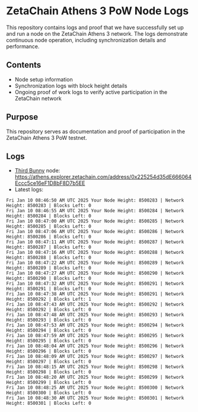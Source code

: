 # ZetaChain Athens 3 PoW Node Logs
This repository contains logs and proof that we have successfully set up and run a node on the ZetaChain Athens 3 network. The logs demonstrate continuous node operation, including synchronization details and performance.

## Contents
- Node setup information
- Synchronization logs with block height details
- Ongoing proof of work logs to verify active participation in the ZetaChain network

## Purpose
This repository serves as documentation and proof of participation in the ZetaChain Athens 3 PoW testnet.

## Logs

- [Third Bunny](https://thirdbunny.xyz/) node: https://athens.explorer.zetachain.com/address/0x225254d35dE666064Eccc5ce16eF1D8bF8D7b5EE
- Latest logs:
```
Fri Jan 10 08:46:50 AM UTC 2025 Your Node Height: 8500283 | Network Height: 8500283 | Blocks Left: 0
Fri Jan 10 08:46:55 AM UTC 2025 Your Node Height: 8500284 | Network Height: 8500284 | Blocks Left: 0
Fri Jan 10 08:47:00 AM UTC 2025 Your Node Height: 8500285 | Network Height: 8500285 | Blocks Left: 0
Fri Jan 10 08:47:06 AM UTC 2025 Your Node Height: 8500286 | Network Height: 8500286 | Blocks Left: 0
Fri Jan 10 08:47:11 AM UTC 2025 Your Node Height: 8500287 | Network Height: 8500287 | Blocks Left: 0
Fri Jan 10 08:47:16 AM UTC 2025 Your Node Height: 8500288 | Network Height: 8500288 | Blocks Left: 0
Fri Jan 10 08:47:22 AM UTC 2025 Your Node Height: 8500289 | Network Height: 8500289 | Blocks Left: 0
Fri Jan 10 08:47:27 AM UTC 2025 Your Node Height: 8500290 | Network Height: 8500290 | Blocks Left: 0
Fri Jan 10 08:47:32 AM UTC 2025 Your Node Height: 8500291 | Network Height: 8500291 | Blocks Left: 0
Fri Jan 10 08:47:38 AM UTC 2025 Your Node Height: 8500291 | Network Height: 8500292 | Blocks Left: 1
Fri Jan 10 08:47:43 AM UTC 2025 Your Node Height: 8500292 | Network Height: 8500292 | Blocks Left: 0
Fri Jan 10 08:47:48 AM UTC 2025 Your Node Height: 8500293 | Network Height: 8500293 | Blocks Left: 0
Fri Jan 10 08:47:53 AM UTC 2025 Your Node Height: 8500294 | Network Height: 8500294 | Blocks Left: 0
Fri Jan 10 08:47:59 AM UTC 2025 Your Node Height: 8500295 | Network Height: 8500295 | Blocks Left: 0
Fri Jan 10 08:48:04 AM UTC 2025 Your Node Height: 8500296 | Network Height: 8500296 | Blocks Left: 0
Fri Jan 10 08:48:09 AM UTC 2025 Your Node Height: 8500297 | Network Height: 8500297 | Blocks Left: 0
Fri Jan 10 08:48:15 AM UTC 2025 Your Node Height: 8500298 | Network Height: 8500298 | Blocks Left: 0
Fri Jan 10 08:48:20 AM UTC 2025 Your Node Height: 8500299 | Network Height: 8500299 | Blocks Left: 0
Fri Jan 10 08:48:25 AM UTC 2025 Your Node Height: 8500300 | Network Height: 8500300 | Blocks Left: 0
Fri Jan 10 08:48:30 AM UTC 2025 Your Node Height: 8500301 | Network Height: 8500301 | Blocks Left: 0
```
